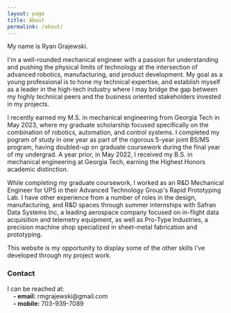 ```yaml
---
layout: page
title: About
permalink: /about/
---
```

My name is Ryan Grajewski. 

I'm a well-rounded mechanical engineer with a passion for understanding and pushing the physical limits of technology at the intersection of advanced robotics, manufacturing, and product development. My goal as a young professional is to hone my technical expertise, and establish myself as a leader in the high-tech industry where I may bridge the gap between my highly technical peers and the business oriented stakeholders invested in my projects.  

I recently earned my M.S. in mechanical engineering from Georgia Tech in May 2023, where my graduate scholarship focused specifically on the combination of robotics, automation, and control systems. I completed my pogram of study in one year as part of the rigorous 5-year joint BS/MS program, having doubled-up on graduate coursework during the final year of my undergrad. A year prior, in May 2022, I received my B.S. in mechanical engineering at Georgia Tech, earning the Highest Honors academic distinction.

While completing my graduate coursework, I worked as an R&D Mechanical Engineer for UPS in their Advanced Technology Group's Rapid Prototyping Lab. I have other experience from a number of roles in the design, manufacturing, and R&D spaces through summer internships with Safran Data Systems Inc, a leading aerospace company focused on in-flight data acquisition and telemetry equipment, as well as Pro-Type Industries, a precision machine shop specialized in sheet-metal fabrication and prototyping.

This website is my opportunity to display some of the other skills I've developed through my project work.

<h3 style="font-weight:bold;">Contact</h3>
I can be reached at: 
<br>
&emsp;<b>- email:</b> rmgrajewski@gmail.com
    <br>
&emsp;<b>- mobile:</b> 703-939-7089
